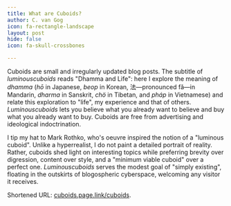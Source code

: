 ```yaml
---
title: What are Cuboids?
author: C. van Gog
icon: fa-rectangle-landscape
layout: post
hide: false
icon: fa-skull-crossbones

---
```


<p>Cuboids are small and irregularly updated blog posts. The subtitle of <i>luminouscuboids</i> reads "Dhamma and Life": here I explore the meaning of <i>dhamma</i> (<i>hō</i> in Japanese, <i>beop</i> in Korean, 法—pronounced fǎ—in Mandarin, <i>dharma</i> in Sanskrit, <i>chö</i> in Tibetan, and <i>pháp</i> in Vietnamese) and relate this exploration to "life", my experience and that of others. <i>Luminouscuboids</i> lets you believe what you already want to believe and buy what you already want to buy. Cuboids are free from advertising and ideological indoctrination.</p>

<p>I tip my hat to Mark Rothko, who's oeuvre inspired the notion of a "luminous cuboid". Unlike a hyperrealist, I do not paint a detailed portrait of reality. Rather, cuboids shed light on interesting topics while preferring brevity over digression, content over style, and a "minimum viable cuboid" over a perfect one. <i>Luminouscuboids</i> serves the modest goal of "simply existing", floating in the outskirts of blogospheric cyberspace, welcoming any visitor it receives.</p>

<p>Shortened URL: <a href="https://cuboids.page.link/cuboids">cuboids.page.link/cuboids</a>.</p>
